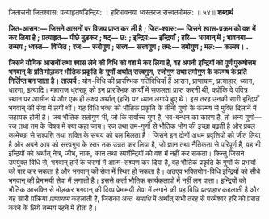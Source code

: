  

जितासनो जितश्वास: प्रत्याहृतषडिन्द्रिय: । हरिभावनया ध्वस्तरज:सत्त्वतमोमल: ॥ ५४॥ **शब्दार्थ** 

**जित-आसन:—** **जिसने आसनों पर विजय प्राप्त कर ली है** **; जित-श्वास:—** **जिसने श्वास-प्रक्रम को वश में कर लिया है** **;** **प्रत्याहृत—** **पीछे मुड़कर** **; षट्—** **छ:** **; इन्द्रिय:—** **इन्द्रियाँ** **; हरि—** **भगवान् में** **; भावनया—** **तन्मय** **; ध्वस्त—** **विजित** **; रज:—** **रजोगुण** **;** **सत्त्व—** **सत्त्वगुण** **; तम:—** **तमोगुण** **; मल:—** **कल्मष।** **.** 

**जिसने यौगिक आसनों तथा श्वास लेने की विधि को वश में कर लिया है, वह अपनी** **इन्द्रियों को पूर्ण पुरूषोत्तम भगवान् के प्रति मोड़कर भौतिक प्रकृति के गुणों अर्थात् सत्त्वगुण,** **रजोगुण तथा तमोगुण के कल्मष के प्रति निर्लिप्त बन जाता है।** **तात्पर्य** : योग-विधि की प्रारश्भिक गतिविधियाँ हैं आसन, प्राणायाम, प्रत्याहार, ध्यान, धारणा, इत्यादि। महाराज धृतराष्ट्र को इन प्रारश्भिक कार्यों में सफलता प्राप्त करनी थी, क्योंकि वे पवित्र स्थान पर आसीन थे और एक ही लक्ष्य अर्थात् (हरि) पर ध्यान लगाये हुए थे। इस तरह उनकी सारी इन्द्रियाँ भगवान् की सेवा में लगी थीं। यह विधि भक्त को भौतिक प्रकृति के तीनों गुणों के कल्मष से मुक्ति दिलाने में सहायक होती है। जब भौतिक सतोगुण भी, जो कि सर्वोच्च गुण है, भव-बन्धन का कारण है, तो अन्य गुणों—रज तथा तम के विषय में क्या कहा जाय। रज तथा तम-गुणों से भौतिक भोग की इच्छा बढ़ती है और प्रबल कामेच्छा से सश्पत्ति तथा शक्ति के संचय को बल मिलता है। जिसने इन दोनों अधम प्रवृत्तियों को जीत लिया है और अपने आप को सत्त्वगुण के स्तर तक उन्नत कर लिया है, जो ज्ञान तथा नैतिकता से परिपूर्ण है, वह भी इन्द्रियों को अर्थात् नेत्र, जीभ, नाक, कान तथा स्पर्शेन्द्रियों को वश में नहीं कर सकता। किन्तु जिसने उपर्युक्त विधि से, भगवान् हरि के चरणों में आत्म-सश्र्पण कर दिया है, वह भौतिक प्रकृति के गुणों के प्रभावों को पार कर सकता है और भगवान् की सेवा में स्थिर हो सकता है। अतएव भक्तियोग-विधि इन्द्रियों को सीधे भगवान् की प्रेमामयी सेवा में लगाती है। इससे कर्ता भौतिक कार्यकलापों में नहीं लग पाता। इन्द्रियों को भौतिक आसक्ति से मोड़कर भगवान् की दिव्य प्रेमामयी सेवा में लगाने की यह विधि *प्रत्याहार* कहलाती है और यह सारी प्रक्रिया *प्राणायाम* कहलाती है, जिसका अन्त *समाधि* में अर्थात् सभी तरह से परमेश्वर हरि को प्रसन्न करने के लिये तन्मय रहने में होता है। 